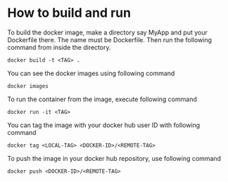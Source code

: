 # How to build and run

To build the docker image, make a directory say MyApp and put your Dockerfile there. The name must be Dockerfile. Then run the following command from inside the directory.
```
docker build -t <TAG> .
```

You can see the docker images using following command
```
docker images
```

To run the container from the image, execute following command

```
docker run -it <TAG>
```

You can tag the image with your docker hub user ID with following command
```
docker tag <LOCAL-TAG> <DOCKER-ID>/<REMOTE-TAG>
```


To push the image in your docker hub repository, use following command
```
docker push <DOCKER-ID>/<REMOTE-TAG>
```
